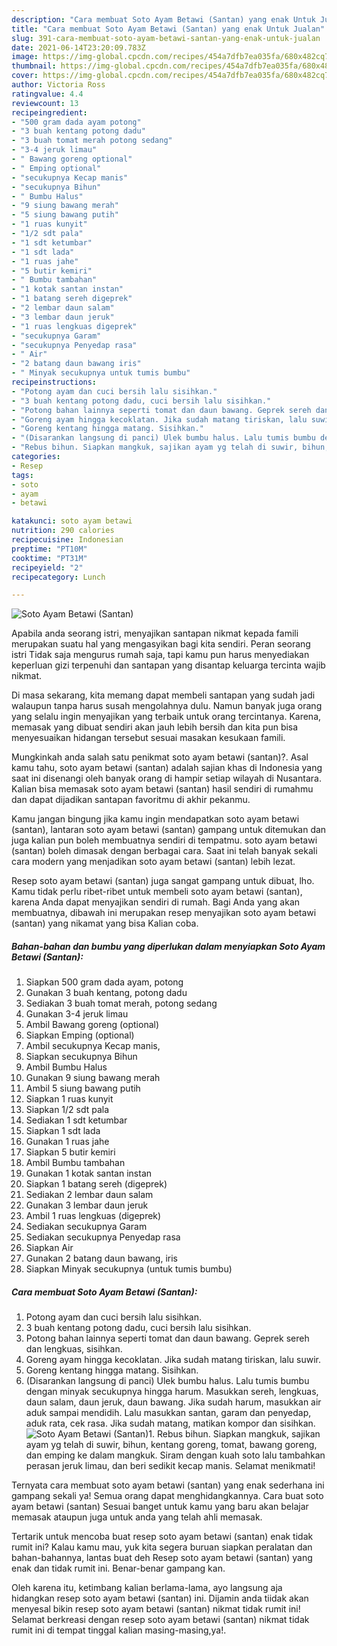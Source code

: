 ```yaml
---
description: "Cara membuat Soto Ayam Betawi (Santan) yang enak Untuk Jualan"
title: "Cara membuat Soto Ayam Betawi (Santan) yang enak Untuk Jualan"
slug: 391-cara-membuat-soto-ayam-betawi-santan-yang-enak-untuk-jualan
date: 2021-06-14T23:20:09.783Z
image: https://img-global.cpcdn.com/recipes/454a7dfb7ea035fa/680x482cq70/soto-ayam-betawi-santan-foto-resep-utama.jpg
thumbnail: https://img-global.cpcdn.com/recipes/454a7dfb7ea035fa/680x482cq70/soto-ayam-betawi-santan-foto-resep-utama.jpg
cover: https://img-global.cpcdn.com/recipes/454a7dfb7ea035fa/680x482cq70/soto-ayam-betawi-santan-foto-resep-utama.jpg
author: Victoria Ross
ratingvalue: 4.4
reviewcount: 13
recipeingredient:
- "500 gram dada ayam potong"
- "3 buah kentang potong dadu"
- "3 buah tomat merah potong sedang"
- "3-4 jeruk limau"
- " Bawang goreng optional"
- " Emping optional"
- "secukupnya Kecap manis"
- "secukupnya Bihun"
- " Bumbu Halus"
- "9 siung bawang merah"
- "5 siung bawang putih"
- "1 ruas kunyit"
- "1/2 sdt pala"
- "1 sdt ketumbar"
- "1 sdt lada"
- "1 ruas jahe"
- "5 butir kemiri"
- " Bumbu tambahan"
- "1 kotak santan instan"
- "1 batang sereh digeprek"
- "2 lembar daun salam"
- "3 lembar daun jeruk"
- "1 ruas lengkuas digeprek"
- "secukupnya Garam"
- "secukupnya Penyedap rasa"
- " Air"
- "2 batang daun bawang iris"
- " Minyak secukupnya untuk tumis bumbu"
recipeinstructions:
- "Potong ayam dan cuci bersih lalu sisihkan."
- "3 buah kentang potong dadu, cuci bersih lalu sisihkan."
- "Potong bahan lainnya seperti tomat dan daun bawang. Geprek sereh dan lengkuas, sisihkan."
- "Goreng ayam hingga kecoklatan. Jika sudah matang tiriskan, lalu suwir."
- "Goreng kentang hingga matang. Sisihkan."
- "(Disarankan langsung di panci) Ulek bumbu halus. Lalu tumis bumbu dengan minyak secukupnya hingga harum. Masukkan sereh, lengkuas, daun salam, daun jeruk, daun bawang. Jika sudah harum, masukkan air aduk sampai mendidih. Lalu masukkan santan, garam dan penyedap, aduk rata, cek rasa. Jika sudah matang, matikan kompor dan sisihkan."
- "Rebus bihun. Siapkan mangkuk, sajikan ayam yg telah di suwir, bihun, kentang goreng, tomat, bawang goreng, dan emping ke dalam mangkuk. Siram dengan kuah soto lalu tambahkan perasan jeruk limau, dan beri sedikit kecap manis. Selamat menikmati!"
categories:
- Resep
tags:
- soto
- ayam
- betawi

katakunci: soto ayam betawi 
nutrition: 290 calories
recipecuisine: Indonesian
preptime: "PT10M"
cooktime: "PT31M"
recipeyield: "2"
recipecategory: Lunch

---
```



![Soto Ayam Betawi (Santan)](https://img-global.cpcdn.com/recipes/454a7dfb7ea035fa/680x482cq70/soto-ayam-betawi-santan-foto-resep-utama.jpg)

Apabila anda seorang istri, menyajikan santapan nikmat kepada famili merupakan suatu hal yang mengasyikan bagi kita sendiri. Peran seorang istri Tidak saja mengurus rumah saja, tapi kamu pun harus menyediakan keperluan gizi terpenuhi dan santapan yang disantap keluarga tercinta wajib nikmat.

Di masa  sekarang, kita memang dapat membeli santapan yang sudah jadi walaupun tanpa harus susah mengolahnya dulu. Namun banyak juga orang yang selalu ingin menyajikan yang terbaik untuk orang tercintanya. Karena, memasak yang dibuat sendiri akan jauh lebih bersih dan kita pun bisa menyesuaikan hidangan tersebut sesuai masakan kesukaan famili. 



Mungkinkah anda salah satu penikmat soto ayam betawi (santan)?. Asal kamu tahu, soto ayam betawi (santan) adalah sajian khas di Indonesia yang saat ini disenangi oleh banyak orang di hampir setiap wilayah di Nusantara. Kalian bisa memasak soto ayam betawi (santan) hasil sendiri di rumahmu dan dapat dijadikan santapan favoritmu di akhir pekanmu.

Kamu jangan bingung jika kamu ingin mendapatkan soto ayam betawi (santan), lantaran soto ayam betawi (santan) gampang untuk ditemukan dan juga kalian pun boleh membuatnya sendiri di tempatmu. soto ayam betawi (santan) boleh dimasak dengan berbagai cara. Saat ini telah banyak sekali cara modern yang menjadikan soto ayam betawi (santan) lebih lezat.

Resep soto ayam betawi (santan) juga sangat gampang untuk dibuat, lho. Kamu tidak perlu ribet-ribet untuk membeli soto ayam betawi (santan), karena Anda dapat menyajikan sendiri di rumah. Bagi Anda yang akan membuatnya, dibawah ini merupakan resep menyajikan soto ayam betawi (santan) yang nikamat yang bisa Kalian coba.

<!--inarticleads1-->

##### Bahan-bahan dan bumbu yang diperlukan dalam menyiapkan Soto Ayam Betawi (Santan):

1. Siapkan 500 gram dada ayam, potong
1. Gunakan 3 buah kentang, potong dadu
1. Sediakan 3 buah tomat merah, potong sedang
1. Gunakan 3-4 jeruk limau
1. Ambil  Bawang goreng (optional)
1. Siapkan  Emping (optional)
1. Ambil secukupnya Kecap manis,
1. Siapkan secukupnya Bihun
1. Ambil  Bumbu Halus
1. Gunakan 9 siung bawang merah
1. Ambil 5 siung bawang putih
1. Siapkan 1 ruas kunyit
1. Siapkan 1/2 sdt pala
1. Sediakan 1 sdt ketumbar
1. Siapkan 1 sdt lada
1. Gunakan 1 ruas jahe
1. Siapkan 5 butir kemiri
1. Ambil  Bumbu tambahan
1. Gunakan 1 kotak santan instan
1. Siapkan 1 batang sereh (digeprek)
1. Sediakan 2 lembar daun salam
1. Gunakan 3 lembar daun jeruk
1. Ambil 1 ruas lengkuas (digeprek)
1. Sediakan secukupnya Garam
1. Sediakan secukupnya Penyedap rasa
1. Siapkan  Air
1. Gunakan 2 batang daun bawang, iris
1. Siapkan  Minyak secukupnya (untuk tumis bumbu)




<!--inarticleads2-->

##### Cara membuat Soto Ayam Betawi (Santan):

1. Potong ayam dan cuci bersih lalu sisihkan.
1. 3 buah kentang potong dadu, cuci bersih lalu sisihkan.
1. Potong bahan lainnya seperti tomat dan daun bawang. Geprek sereh dan lengkuas, sisihkan.
1. Goreng ayam hingga kecoklatan. Jika sudah matang tiriskan, lalu suwir.
1. Goreng kentang hingga matang. Sisihkan.
1. (Disarankan langsung di panci) Ulek bumbu halus. Lalu tumis bumbu dengan minyak secukupnya hingga harum. Masukkan sereh, lengkuas, daun salam, daun jeruk, daun bawang. Jika sudah harum, masukkan air aduk sampai mendidih. Lalu masukkan santan, garam dan penyedap, aduk rata, cek rasa. Jika sudah matang, matikan kompor dan sisihkan.
<img src="//assets-global.cpcdn.com/assets/icons/button_play-2c75c40dde080a61004c1f40b05d8f140eaff45d7e9e6481dc71c63d2e7c4909.png" alt="Soto Ayam Betawi (Santan)">1. Rebus bihun. Siapkan mangkuk, sajikan ayam yg telah di suwir, bihun, kentang goreng, tomat, bawang goreng, dan emping ke dalam mangkuk. Siram dengan kuah soto lalu tambahkan perasan jeruk limau, dan beri sedikit kecap manis. Selamat menikmati!




Ternyata cara membuat soto ayam betawi (santan) yang enak sederhana ini gampang sekali ya! Semua orang dapat menghidangkannya. Cara buat soto ayam betawi (santan) Sesuai banget untuk kamu yang baru akan belajar memasak ataupun juga untuk anda yang telah ahli memasak.

Tertarik untuk mencoba buat resep soto ayam betawi (santan) enak tidak rumit ini? Kalau kamu mau, yuk kita segera buruan siapkan peralatan dan bahan-bahannya, lantas buat deh Resep soto ayam betawi (santan) yang enak dan tidak rumit ini. Benar-benar gampang kan. 

Oleh karena itu, ketimbang kalian berlama-lama, ayo langsung aja hidangkan resep soto ayam betawi (santan) ini. Dijamin anda tiidak akan menyesal bikin resep soto ayam betawi (santan) nikmat tidak rumit ini! Selamat berkreasi dengan resep soto ayam betawi (santan) nikmat tidak rumit ini di tempat tinggal kalian masing-masing,ya!.

